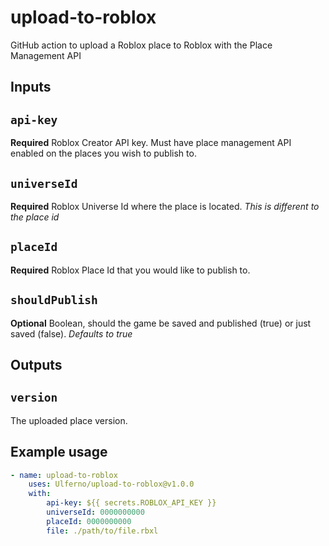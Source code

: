 # upload-to-roblox
GitHub action to upload a Roblox place to Roblox with the Place Management API

## Inputs

## `api-key`

**Required** Roblox Creator API key. Must have place management API enabled on the places you wish to publish to.

## `universeId`

**Required** Roblox Universe Id where the place is located. *This is different to the place id*

## `placeId`

**Required** Roblox Place Id that you would like to publish to.

## `shouldPublish`

**Optional** Boolean, should the game be saved and published (true) or just saved (false). *Defaults to true*
## 

## Outputs

## `version`

The uploaded place version.

## Example usage

```yaml
- name: upload-to-roblox
	uses: Ulferno/upload-to-roblox@v1.0.0
	with:
		api-key: ${{ secrets.ROBLOX_API_KEY }}
		universeId: 0000000000
		placeId: 0000000000
		file: ./path/to/file.rbxl
```